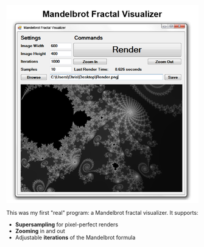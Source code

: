 ![](Mandelbrot.png)

This was my first "real" program: a Mandelbrot fractal visualizer. It supports:

- **Supersampling** for pixel-perfect renders
- **Zooming** in and out
- Adjustable **iterations** of the Mandelbrot formula